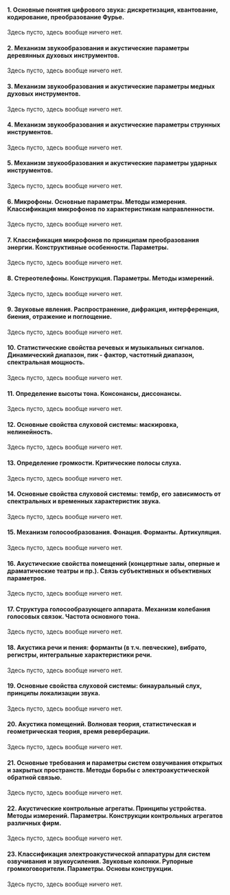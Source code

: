 ﻿#### 1. Основные понятия цифрового звука: дискретизация, квантование, кодирование, преобразование Фурье.
Здесь пусто, здесь вообще ничего нет.

#### 2. Механизм звукообразования и акустические параметры деревянных  духовых инструментов.
Здесь пусто, здесь вообще ничего нет.

#### 3. Механизм звукообразования и акустические параметры медных  духовых инструментов.
Здесь пусто, здесь вообще ничего нет.

#### 4. Механизм звукообразования и акустические параметры струнных инструментов.
Здесь пусто, здесь вообще ничего нет.

#### 5. Механизм звукообразования и акустические параметры ударных инструментов.
Здесь пусто, здесь вообще ничего нет.

#### 6. Микрофоны. Основные параметры. Методы измерения. Классификация микрофонов  по характеристикам направленности.
Здесь пусто, здесь вообще ничего нет.

#### 7. Классификация микрофонов по принципам преобразования энергии. Конструктивные особенности. Параметры.
Здесь пусто, здесь вообще ничего нет.

#### 8. Стереотелефоны. Конструкция. Параметры. Методы измерений.
Здесь пусто, здесь вообще ничего нет.

#### 9. Звуковые явления. Распространение, дифракция, интерференция, биения, отражение и поглощение.
Здесь пусто, здесь вообще ничего нет.

#### 10. Статистические свойства речевых и музыкальных сигналов. Динамический диапазон, пик - фактор, частотный диапазон, спектральная мощность.
Здесь пусто, здесь вообще ничего нет.

#### 11. Определение высоты тона. Консонансы, диссонансы.
Здесь пусто, здесь вообще ничего нет.

#### 12. Основные свойства слуховой системы: маскировка, нелинейность.
Здесь пусто, здесь вообще ничего нет.

#### 13. Определение громкости. Критические полосы слуха.
Здесь пусто, здесь вообще ничего нет.

#### 14. Основные свойства слуховой системы: тембр, его зависимость от спектральных и временных характеристик звука.
Здесь пусто, здесь вообще ничего нет.

#### 15. Механизм голосообразования. Фонация. Форманты. Артикуляция.
Здесь пусто, здесь вообще ничего нет.

#### 16. Акустические свойства помещений (концертные залы, оперные и драматические театры  и пр.). Связь субъективных и объективных параметров.
Здесь пусто, здесь вообще ничего нет.

#### 17. Структура голосообразующего аппарата. Механизм колебания голосовых связок. Частота основного тона.
Здесь пусто, здесь вообще ничего нет.

#### 18. Акустика речи и пения: форманты (в т.ч. певческие), вибрато, регистры, интегральные характеристики речи.
Здесь пусто, здесь вообще ничего нет.

#### 19. Основные свойства слуховой системы: бинауральный слух, принципы локализации звука.
Здесь пусто, здесь вообще ничего нет.

#### 20. Акустика помещений. Волновая теория, статистическая и геометрическая теория,  время реверберации.
Здесь пусто, здесь вообще ничего нет.

#### 21. Основные требования и параметры систем озвучивания открытых и закрытых пространств. Методы борьбы с электроакустической обратной связью.
Здесь пусто, здесь вообще ничего нет.

#### 22. Акустические контрольные агрегаты. Принципы устройства. Методы измерений. Параметры. Конструкции контрольных агрегатов различных фирм.
Здесь пусто, здесь вообще ничего нет.

#### 23. Классификация электроакустической аппаратуры для  систем озвучивания и звукоусиления. Звуковые колонки. Рупорные громкоговорители. Параметры. Основы конструкции.
Здесь пусто, здесь вообще ничего нет.
